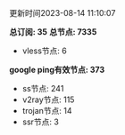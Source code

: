 更新时间2023-08-14 11:10:07

**总订阅: 35**
**总节点: 7335**
- vless节点: 6

**google ping有效节点: 373**
- ss节点: 241
- v2ray节点: 115
- trojan节点: 14
- ssr节点: 3
